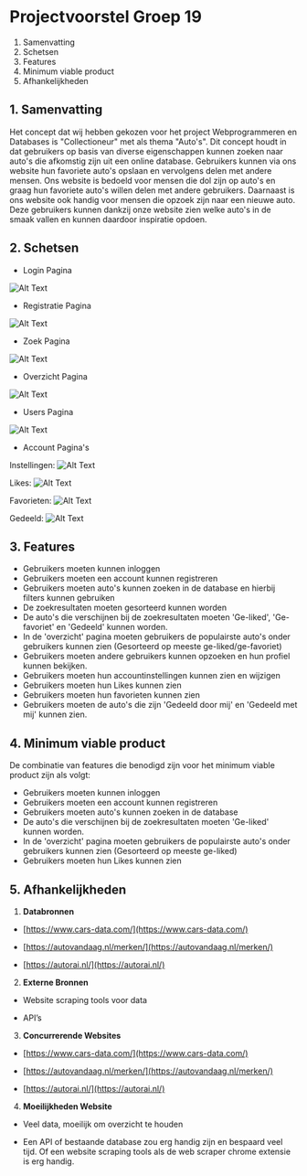 # Projectvoorstel Groep 19
 1. Samenvatting
 2. Schetsen
 3. Features
 4. Minimum viable product
 5. Afhankelijkheden

##  1. Samenvatting
Het concept dat wij hebben gekozen voor het project Webprogrammeren en Databases is "Collectioneur" met als thema "Auto's". Dit concept houdt in dat gebruikers op basis van diverse eigenschappen kunnen zoeken naar auto's die afkomstig zijn uit een online database. Gebruikers kunnen via ons website hun favoriete auto's opslaan en vervolgens delen met andere mensen. Ons website is bedoeld voor mensen die dol zijn op auto's en graag hun favoriete auto's willen delen met andere gebruikers. Daarnaast is ons website ook handig voor mensen die opzoek zijn naar een nieuwe auto. Deze gebruikers kunnen dankzij onze website zien welke auto's in de smaak vallen en kunnen daardoor inspiratie opdoen. 

 ## 2. Schetsen
 

 - Login Pagina
 
 ![Alt Text](https://user-images.githubusercontent.com/46563305/50993867-f6797a00-151a-11e9-9373-4f1c05da84d8.png)
 - Registratie Pagina
 
 ![Alt Text](https://user-images.githubusercontent.com/46563305/50993870-f7121080-151a-11e9-91cf-3ebd66b161ca.png)
 - Zoek Pagina
 
 ![Alt Text](https://user-images.githubusercontent.com/46563305/50993873-f7aaa700-151a-11e9-8af8-d0cbd6cd318e.png)
 - Overzicht Pagina
 
 ![Alt Text](https://user-images.githubusercontent.com/46563305/50993869-f7121080-151a-11e9-8d16-bc055f647401.png)
 - Users Pagina
 
 ![Alt Text](https://user-images.githubusercontent.com/46563305/50993872-f7121080-151a-11e9-9035-7f48e41c76e2.png)
 - Account Pagina's
 
 Instellingen: 
 ![Alt Text](https://user-images.githubusercontent.com/46563305/50993865-f6797a00-151a-11e9-94a3-5b20e2e26238.png)
 
 Likes: 
 ![Alt Text](https://user-images.githubusercontent.com/46563305/50993866-f6797a00-151a-11e9-87d5-428a922d17fe.png)
 
 Favorieten: 
 ![Alt Text](https://user-images.githubusercontent.com/46563305/50993863-f6797a00-151a-11e9-9163-6dc7195cccf3.png)
 
 Gedeeld: 
 ![Alt Text](https://user-images.githubusercontent.com/46563305/50993864-f6797a00-151a-11e9-9633-bf43d260868e.png)
 ## 3. Features

 - Gebruikers moeten kunnen inloggen
 - Gebruikers moeten een account kunnen registreren
 - Gebruikers moeten auto's kunnen zoeken in de database en hierbij filters kunnen gebruiken
 - De zoekresultaten moeten gesorteerd kunnen worden
 - De auto's die verschijnen bij de zoekresultaten moeten 'Ge-liked', 'Ge-favoriet' en 'Gedeeld' kunnen worden.
 - In de 'overzicht' pagina moeten gebruikers de populairste auto's onder gebruikers kunnen zien (Gesorteerd op meeste ge-liked/ge-favoriet)
 - Gebruikers moeten andere gebruikers kunnen opzoeken en hun profiel kunnen bekijken. 
 - Gebruikers moeten hun accountinstellingen kunnen zien en wijzigen
 - Gebruikers moeten hun Likes kunnen zien
 - Gebruikers moeten hun favorieten kunnen zien
 - Gebruikers moeten de auto's die zijn 'Gedeeld door mij' en 'Gedeeld met mij' kunnen zien.

 ## 4. Minimum viable product
De combinatie van features die benodigd zijn voor het minimum viable product zijn als volgt:
 - Gebruikers moeten kunnen inloggen
 - Gebruikers moeten een account kunnen registreren
 - Gebruikers moeten auto's kunnen zoeken in de database 
 - De auto's die verschijnen bij de zoekresultaten moeten 'Ge-liked' kunnen worden.
 - In de 'overzicht' pagina moeten gebruikers de populairste auto's onder gebruikers kunnen zien (Gesorteerd op meeste ge-liked)
 - Gebruikers moeten hun Likes kunnen zien


 ## 5. Afhankelijkheden
 

 1. **Databronnen**
 -   [https://www.cars-data.com/](https://www.cars-data.com/)
    
-   [https://autovandaag.nl/merken/](https://autovandaag.nl/merken/)
    
-   [https://autorai.nl/](https://autorai.nl/)
 2. **Externe Bronnen**
-   Website scraping tools voor data
    
-   API’s
 3. **Concurrerende Websites**
 -   [https://www.cars-data.com/](https://www.cars-data.com/)
    
-   [https://autovandaag.nl/merken/](https://autovandaag.nl/merken/)
    
-   [https://autorai.nl/](https://autorai.nl/)
 4. **Moeilijkheden Website**
 -   Veel data, moeilijk om overzicht te houden
    
-   Een API of bestaande database zou erg handig zijn en bespaard veel tijd. Of een website scraping tools als de web scraper chrome extensie is erg handig.
